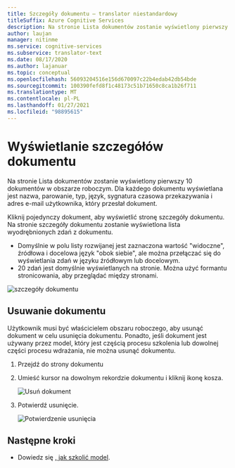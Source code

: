 ```yaml
---
title: Szczegóły dokumentu — translator niestandardowy
titleSuffix: Azure Cognitive Services
description: Na stronie Lista dokumentów zostanie wyświetlony pierwszy 10 dokumentów w obszarze roboczym. Dla każdego dokumentu wyświetlana jest nazwa, parowanie, typ, język, sygnatura czasowa przekazywania i adres e-mail użytkownika, który przesłał dokument.
author: laujan
manager: nitinme
ms.service: cognitive-services
ms.subservice: translator-text
ms.date: 08/17/2020
ms.author: lajanuar
ms.topic: conceptual
ms.openlocfilehash: 56093204516e156d670097c22b4edab42db54bde
ms.sourcegitcommit: 100390fefd8f1c48173c51b71650c8ca1b26f711
ms.translationtype: MT
ms.contentlocale: pl-PL
ms.lasthandoff: 01/27/2021
ms.locfileid: "98895615"
---
```

# <a name="view-document-details"></a>Wyświetlanie szczegółów dokumentu

Na stronie Lista dokumentów zostanie wyświetlony pierwszy 10 dokumentów w obszarze roboczym. Dla każdego dokumentu wyświetlana jest nazwa, parowanie, typ, język, sygnatura czasowa przekazywania i adres e-mail użytkownika, który przesłał dokument.

Kliknij pojedynczy dokument, aby wyświetlić stronę szczegóły dokumentu. Na stronie szczegóły dokumentu zostanie wyświetlona lista wyodrębnionych zdań z dokumentu.

- Domyślnie w polu listy rozwijanej jest zaznaczona wartość "widoczne", źródłowa i docelowa język "obok siebie", ale można przełączać się do wyświetlania zdań w języku źródłowym lub docelowym.
- 20 zdań jest domyślnie wyświetlanych na stronie. Można użyć formantu stronicowania, aby przeglądać między stronami.

![szczegóły dokumentu](media/how-to/how-to-view-document-details.png)

## <a name="delete-a-document"></a>Usuwanie dokumentu

Użytkownik musi być właścicielem obszaru roboczego, aby usunąć dokument w celu usunięcia dokumentu. Ponadto, jeśli dokument jest używany przez model, który jest częścią procesu szkolenia lub dowolnej części procesu wdrażania, nie można usunąć dokumentu.

1. Przejdź do strony dokumentu
2. Umieść kursor na dowolnym rekordzie dokumentu i kliknij ikonę kosza.

    ![Usuń dokument](media/how-to/how-to-delete-document-1.png)

3. Potwierdź usunięcie.

    ![Potwierdzenie usunięcia](media/how-to/how-to-delete-document-confirm.png)

## <a name="next-steps"></a>Następne kroki

- Dowiedz się [, jak szkolić model](how-to-train-model.md).
